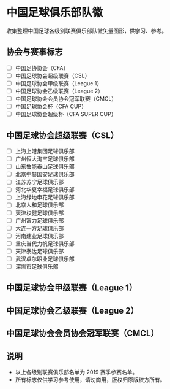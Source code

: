 # 中国足球俱乐部队徽

收集整理中国足球各级别联赛俱乐部队徽矢量图形，供学习、参考。

## 协会与赛事标志

- [ ] 中国足协协会（CFA）
- [ ] 中国足球协会超级联赛（CSL）
- [ ] 中国足球协会甲级联赛（League 1）
- [ ] 中国足球协会乙级联赛（League 2）
- [ ] 中国足球协会会员协会冠军联赛（CMCL）
- [ ] 中国足球协会杯（CFA CUP）
- [ ] 中国足球协会超级杯（CFA SUPER CUP）

## 中国足球协会超级联赛（CSL）

- [ ] 上海上港集团足球俱乐部
- [ ] 广州恒大淘宝足球俱乐部
- [ ] 山东鲁能泰山足球俱乐部
- [ ] 北京中赫国安足球俱乐部
- [ ] 江苏苏宁足球俱乐部
- [ ] 河北华夏幸福足球俱乐部
- [ ] 上海绿地申花足球俱乐部
- [ ] 北京人和足球俱乐部
- [ ] 天津权健足球俱乐部
- [ ] 广州富力足球俱乐部
- [ ] 大连一方足球俱乐部
- [ ] 河南建业足球俱乐部
- [ ] 重庆当代力帆足球俱乐部
- [ ] 天津泰达足球俱乐部
- [ ] 武汉卓尔职业足球俱乐部
- [ ] 深圳市足球俱乐部

## 中国足球协会甲级联赛（League 1）

## 中国足球协会乙级联赛（League 2）

## 中国足球协会会员协会冠军联赛（CMCL）

## 说明

- 以上各级别联赛俱乐部名单为 2019 赛季参赛名单。
- 所有标志仅供学习参考使用，请勿商用，版权归原版权方所有。